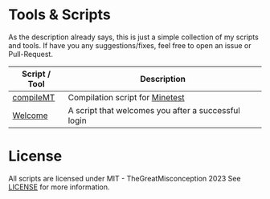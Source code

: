 # Tools & Scripts
As the description already says, this is just a simple collection of my scripts and tools.
If have you any suggestions/fixes, feel free to open an issue or Pull-Request.

| Script / Tool | Description |
|--|--|
| [compileMT](https://github.com/TheGreatMisconception/tools/blob/master/Minetest/compileMT.sh) | Compilation script for [Minetest](https://minetest.net) |
|[Welcome](https://github.com/TheGreatMisconception/tools/blob/master/Linux/welcome.sh)| A script that welcomes you after a successful login|



# License

All scripts are licensed under MIT - TheGreatMisconception 2023
See [LICENSE](https://github.com/TheGreatMisconception/tools/blob/master/LICENSE) for more information.

